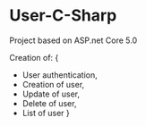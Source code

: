 ﻿# User-C-Sharp
 
 Project based on ASP.net Core 5.0
 
 Creation of: {
   * User authentication,
   * Creation of user,
   * Update of user,
   * Delete of user,
   * List of user 
 } 
